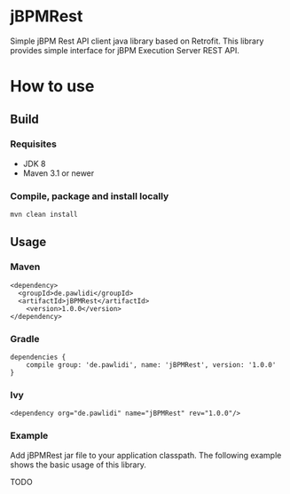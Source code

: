 # jBPMRest
Simple jBPM Rest API client java library based on Retrofit. This library provides simple interface for jBPM Execution Server REST API.

# How to use

## Build ##

### Requisites ###

* JDK 8
* Maven 3.1 or newer

### Compile, package and install locally ###

```
mvn clean install
```

## Usage ##

### Maven ###
```
<dependency>
  <groupId>de.pawlidi</groupId>
  <artifactId>jBPMRest</artifactId>
	<version>1.0.0</version>
</dependency>

```

### Gradle ###
```
dependencies {
    compile group: 'de.pawlidi', name: 'jBPMRest', version: '1.0.0'
}
```

### Ivy ###
```
<dependency org="de.pawlidi" name="jBPMRest" rev="1.0.0"/>
```

### Example ###


Add jBPMRest jar file to your application classpath. The following example shows the basic usage of this library.

TODO
